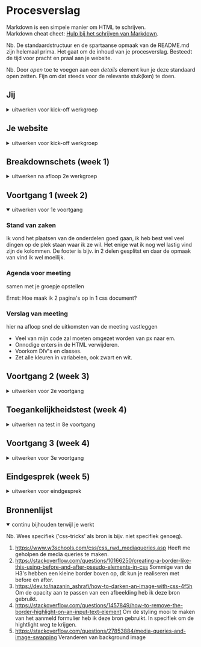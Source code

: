 # Procesverslag
Markdown is een simpele manier om HTML te schrijven.  
Markdown cheat cheet: [Hulp bij het schrijven van Markdown](https://github.com/adam-p/markdown-here/wiki/Markdown-Cheatsheet).

Nb. De standaardstructuur en de spartaanse opmaak van de README.md zijn helemaal prima. Het gaat om de inhoud van je procesverslag. Besteedt de tijd voor pracht en praal aan je website.

Nb. Door *open* toe te voegen aan een *details* element kun je deze standaard open zetten. Fijn om dat steeds voor de relevante stuk(ken) te doen.





## Jij

<details>
<summary>uitwerken voor kick-off werkgroep</summary>

### Auteur:
Ernst Faber

#### Je startniveau:
Rood

#### Je focus:
Responsive
 
</details>





## Je website

<details>
<summary>uitwerken voor kick-off werkgroep</summary>

### Je opdracht:
https://www.fender.com

#### Screenshot(s) van de eerste pagina (small screen): 
Home  
<img src="./images/samples/home1.PNG" width="375px" alt="Fender homepagina">
<img src="./images/samples/home2.PNG" width="375px" alt="2e deel Fender homepagina">
<img src="./images/samples/home3.PNG" width="375px" alt="3e deel Fender homepagina">

#### Screenshot(s) van de tweede pagina (small screen):
Productpagina   
<img src="./images/samples/productpage1.PNG" width="375px" alt="Fender productpagina">
<img src="./images/samples/productpage2.PNG" width="375px" alt="2e deel Fender productpagina">
 
</details>



## Breakdownschets (week 1)

<details>
<summary>uitwerken na afloop 2e werkgroep</summary>

### de hele pagina: 
<img src="./images/breakdown_schetsen/volledige_site.jpg" width="375px" alt="breakdown van de hele pagina">

### dynamisch deel (bijv menu): 
<img src="./images/breakdown_schetsen/uitgelicht_stukje.jpg" width="375px" alt="breakdown van een dynamisch deel">

</details>





## Voortgang 1 (week 2)

<details open>
<summary>uitwerken voor 1e voortgang</summary>

### Stand van zaken
Ik vond het plaatsen van de onderdelen goed gaan, ik heb best wel veel dingen op de plek staan waar ik ze wil. Het enige wat ik nog wel lastig vind zijn de kolommen. De footer is bijv. in 2 delen gesplitst en daar de opmaak van vind ik wel moeilijk.


### Agenda voor meeting
samen met je groepje opstellen

Ernst: Hoe maak ik 2 pagina's op in 1 css document?


### Verslag van meeting
hier na afloop snel de uitkomsten van de meeting vastleggen

- Veel van mijn code zal moeten omgezet worden van px naar em.
- Onnodige enters in de HTML verwijderen.
- Voorkom DIV's en classes.
- Zet alle kleuren in variabelen, ook zwart en wit.

</details>





## Voortgang 2 (week 3)

<details>
<summary>uitwerken voor 2e voortgang</summary>

### Stand van zaken
Ik heb grotendeels van de website klaar. Er hoeven nog kleine aanpassingen gedaan te worden aan de website, maar aan de css moet nog wel veel gedaan worden. Zowel pagina 1 als 2 is de HTML volledig klaar, enkel bij pagina 2 moet ik nog wat CSS toevoegen.


### Agenda voor meeting
samen met je groepje opstellen

| Ernst             
| ---                         
| Hoe kan ik het email adres balkje zo aanpassen dat het lijkt op die van Fender? (spacing van de verstuur knop etc.)              
| Hoe kan ik de volgorde van items aanpassen in CSS?
| Hoe kan ik de balkjes boven de items plaatsen in de footer lijstjes?         


### Verslag van meeting
hier na afloop snel de uitkomsten van de meeting vastleggen

- Flex-grow en een grootte toedienen.
- In een display: flex kun je de volgorde van de items aanpassen met order.
- De footer is nu ingedeeld in grid, daarmee kun je gemakkelijk de grootte aangeven.

</details>





## Toegankelijkheidstest (week 4)

<details>
<summary>uitwerken na test in 8e voortgang</summary>

### Bevindingen
Lijst met je bevindingen die in de test naar voren kwamen:

#### Voice Over
De voice over gaat goed. De kopjes worden in een logische volgorde voorgelezen, maar wat nog niet zo goed gaat zijn de linkjes. Niet alles wat een linkje hoort te zijn is namelijk een linkje. Dit is iets wat ik nog moet toevoegen.


#### Tab
Je kan al redelijk tabben door de content van de website. De tab slaat wel volledig het menu over en het skipt de content van de verschillende lijsten waar de producten in staan. 

Alles wat klikbaar hoort te zijn, moet worden omhulst door een a tag. 


#### Beperking
Met de verschillende brillen is het contrast nog wel heel goed, maar de letterdikte van sommige kopjes zijn te dun om goed te lezen.

Het is slim om toch de dikte van de letters dikker te maken, ook al is die op de originele website heel dun.


#### Stroomschokken
Het gebruik van de website met de stroomschokken, werkte verassend genoeg best goed. De knoppen zijn heel groot dus die blijven goed klikbaar en er zijn niet te veel kleine knoppen waar je op moet drukken.

Hier een omschrijving van hoe het opgelost kan worden (met indien nodig een afbeelding)

</details>





## Voortgang 3 (week 4)

<details>
<summary>uitwerken voor 3e voortgang</summary>

### Stand van zaken
hier dit ging goed & dit was lastig (neem ook screenshots op van delen van je website en code)


### Agenda voor meeting
samen met je groepje opstellen

| student 1      | student 2          | student 3    | student 4        |
| ---            | ---                | ---          | ---              |
| dit bespreken  | en dit             | en ik dit    | en dan ik dat    |
| en dat ook nog | dit als er tijd is | nog een punt | dit wil ik zeker |
| ...            | ...                | ...          | ...              |


### Verslag van meeting
hier na afloop snel de uitkomsten van de meeting vastleggen

- punt 1
- punt 2
- nog een punt
- ...

</details>





## Eindgesprek (week 5)

<details>
<summary>uitwerken voor eindgesprek</summary>

### Stand van zaken
hier dit ging goed & dit was lastig (neem ook screenshots op van delen van je website en code)

### Screenshot(s)

hier screenshot(s) van je eindresultaat

</details>





## Bronnenlijst

<details open>
<summary>continu bijhouden terwijl je werkt</summary>

Nb. Wees specifiek ('css-tricks' als bron is bijv. niet specifiek genoeg).

1. https://www.w3schools.com/css/css_rwd_mediaqueries.asp Heeft me geholpen de media queries te maken.
2. https://stackoverflow.com/questions/10166250/creating-a-border-like-this-using-before-and-after-pseudo-elements-in-css Sommige van de H3's hebben een kleine border boven op, dit kun je realiseren met before en after. 
3. https://dev.to/nazanin_ashrafi/how-to-darken-an-image-with-css-4f5h Om de opacity aan te passen van een afbeelding heb ik deze bron gebruikt.
4. https://stackoverflow.com/questions/1457849/how-to-remove-the-border-highlight-on-an-input-text-element Om de styling mooi te maken van het aanmeld formulier heb ik deze bron gebruikt. In specifiek om de hightlight weg te krijgen.
5. https://stackoverflow.com/questions/27853884/media-queries-and-image-swapping Veranderen van background image

</details>
